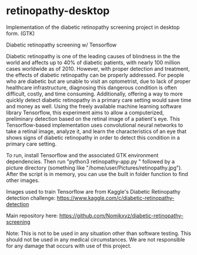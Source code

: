 # retinopathy-desktop

Implementation of the diabetic retinopathy screening project in desktop form. (GTK)

Diabetic retinopathy screening w/ Tensorflow

Diabetic retinopathy is one of the leading causes of blindness in the the world and affects up to 40% of diabetic patients, with nearly 100 million cases worldwide as of 2010. However, with proper detection and treatment, the effects of diabetic retinopathy can be properly addressed. For people who are diabetic but are unable to visit an optometrist, due to lack of proper healthcare infrastructure, diagnosing this dangerous condition is often difficult, costly, and time consuming. Additionally, offering a way to more quickly detect diabetic retinopathy in a primary care setting would save time and money as well. Using the freely available machine learning software library Tensorflow, this experiment aims to allow a computerized, preliminary detection based on the retinal image of a patient's eye. This Tensorflow-based implementation uses convolutional neural networks to take a retinal image, analyze it, and learn the characteristics of an eye that shows signs of diabetic retinopathy in order to detect this condition in a primary care setting.

To run, install Tensorflow and the associated GTK environment dependencies. Then run "python3 retinopathy-app.py " followed by a picture directory (something like "/home/user/Pictures/retinopathy.jpg"). After the script is in memory, you can use the built in folder function to find other images. 

Images used to train Tensorflow are from Kaggle's Diabetic Retinopathy detection challenge: https://www.kaggle.com/c/diabetic-retinopathy-detection

Main repository here: https://github.com/Nomikxyz/diabetic-retinopathy-screening

Note: This is not to be used in any situation other than software testing. This should not be used in any medical circumstances. We are not responsible for any damage that occurs with use of this project. 

